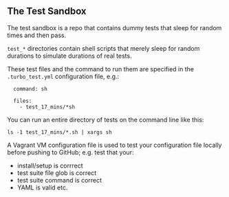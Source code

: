 ## The Test Sandbox

The test sandbox is a repo that contains dummy tests that sleep for random times and then pass.

`test_*` directories contain shell scripts that merely sleep for random durations to simulate durations of real tests.

These test files and the command to run them are specified in the `.turbo_test.yml` configuration file, e.g.:

```test_suite:
  command: sh

  files:
    - test_17_mins/*sh
```

You can run an entire directory of tests on the command line like this:
 
`ls -1 test_17_mins/*.sh | xargs sh`


A Vagrant VM configuration file is used to test your configuration file locally before pushing to GitHub; e.g. test that your:

* install/setup is corrrect
* test suite file glob is correct
* test suite command is correct
* YAML is valid etc.